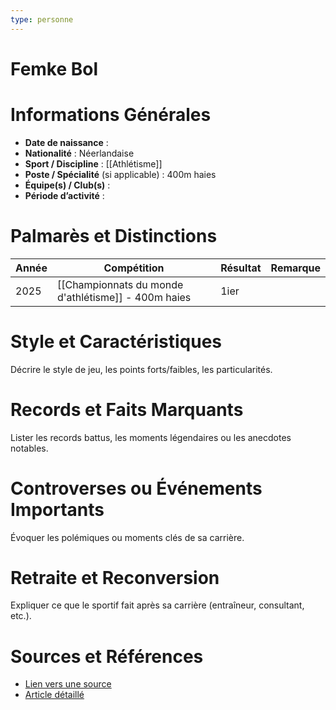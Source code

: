 ```yaml
---
type: personne
---
```


# Femke Bol

# Informations Générales
- **Date de naissance** :  
- **Nationalité** :  Néerlandaise
- **Sport / Discipline** :  [[Athlétisme]]
- **Poste / Spécialité** (si applicable) : 400m haies 
- **Équipe(s) / Club(s)** :  
- **Période d’activité** :  

# Palmarès et Distinctions
| Année | Compétition                                         | Résultat | Remarque |
| ----- | --------------------------------------------------- | -------- | -------- |
| 2025  | [[Championnats du monde d'athlétisme]] - 400m haies | 1ier     |          |

# Style et Caractéristiques
Décrire le style de jeu, les points forts/faibles, les particularités.

# Records et Faits Marquants
Lister les records battus, les moments légendaires ou les anecdotes notables.

# Controverses ou Événements Importants
Évoquer les polémiques ou moments clés de sa carrière.

# Retraite et Reconversion
Expliquer ce que le sportif fait après sa carrière (entraîneur, consultant, etc.).

# Sources et Références
- [Lien vers une source](#)
- [Article détaillé](#)
